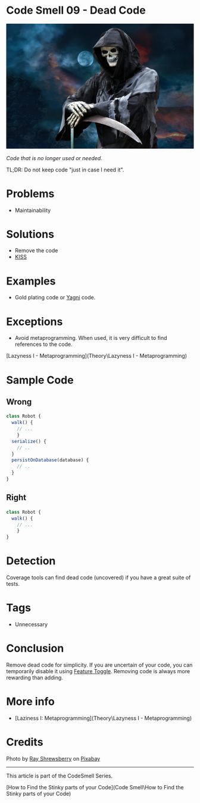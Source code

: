 # Code Smell 09 - Dead Code

![Code Smell 09 - Dead Code](grim-reaper-5535651_1920.jpg)

*Code that is no longer used or needed.*

TL;DR: Do not keep code "just in case I need it".

# Problems

- Maintainability

# Solutions

- Remove the code
- [KISS](https://en.wikipedia.org/wiki/KISS_principle)

# Examples

- Gold plating code or [Yagni](https://en.wikipedia.org/wiki/You_aren%27t_gonna_need_it) code.

# Exceptions

- Avoid metaprogramming. When used, it is very difficult to find references to the code.

[Lazyness I - Metaprogramming](Theory\Lazyness I - Metaprogramming)

# Sample Code

## Wrong

[Gist Url]: # (https://gist.github.com/mcsee/9e793df7489a96dc27d29d0f4e963bdf)
```javascript
class Robot {   
  walk() {
    // ...
    }
  serialize() {
    // ..
  }
  persistOnDatabase(database) {
    // ..
  }
}

```

## Right

[Gist Url]: # (https://gist.github.com/mcsee/e1075cc971b5f7af28e37d29b492735d)
```javascript
class Robot {   
  walk() {
    // ...
    }  
}
```

# Detection

Coverage tools can find dead code (uncovered) if you have a great suite of tests.

# Tags

- Unnecessary

# Conclusion

Remove dead code for simplicity.
If you are uncertain of your code, you can temporarily disable it using [Feature Toggle](https://en.wikipedia.org/wiki/Feature_toggle).
Removing code is always more rewarding than adding.

# More info

- [Laziness I: Metaprogramming](Theory\Lazyness I - Metaprogramming)

# Credits

Photo by <a href="https://pixabay.com/es/users/ray_shrewsberry-7673058/">Ray Shrewsberry</a> on <a href="https://pixabay.com/">Pixabay</a>

* * *

This article is part of the CodeSmell Series.

[How to Find the Stinky parts of your Code](Code Smell\How to Find the Stinky parts of your Code)